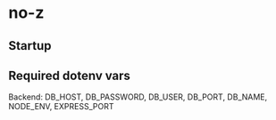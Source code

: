 # no-z

## Startup

## Required dotenv vars
Backend: DB_HOST, DB_PASSWORD, DB_USER, DB_PORT, DB_NAME, NODE_ENV, EXPRESS_PORT